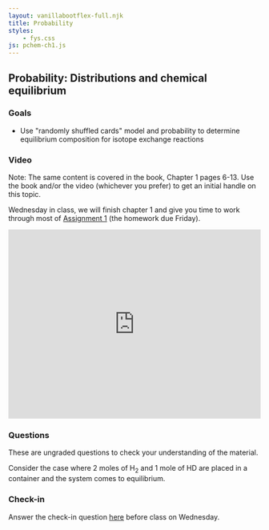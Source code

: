 ```yaml
---
layout: vanillabootflex-full.njk
title: Probability
styles:
    - fys.css
js: pchem-ch1.js
---
```


## Probability: Distributions and chemical equilibrium

### Goals

- Use "randomly shuffled cards" model and probability to determine equilibrium composition for isotope exchange reactions



### Video

Note: The same content is covered in the book, Chapter 1 pages 6-13. Use the book and/or the video (whichever you prefer) to get an initial handle on this topic.

Wednesday in class, we will finish chapter 1 and give you time to work through most of [Assignment 1](https://d2l.mountunion.edu/d2l/le/content/35180/viewContent/413549/View) (the homework due Friday).

<div style="position: relative; width: 100%; height: 0; padding-bottom: 75%;">
    <iframe style="position: absolute; width: 100%; height: 100%; border: 0;" scrolling="no" src="https://expl.ai/HKWZQFV?mode=embed" frameborder="0" allowfullscreen></iframe>
</div>

### Questions

These are ungraded questions to check your understanding of the material.

Consider the case where 2 moles of H<sub>2</sub> and 1 mole of HD are placed in a container and the system comes to equilibrium.

<div id="question-node"></div>

### Check-in

Answer the check-in question [here](https://d2l.mountunion.edu/d2l/le/content/35180/viewContent/414265/View) before class on Wednesday.
